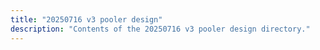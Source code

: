 ```yaml
---
title: "20250716 v3 pooler design"
description: "Contents of the 20250716 v3 pooler design directory."
---
```

